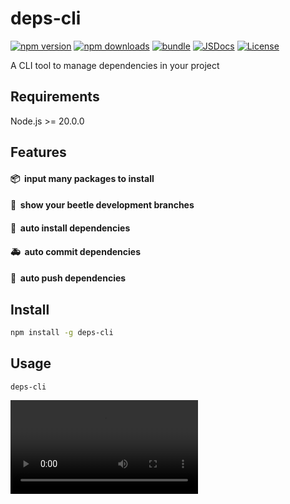 # deps-cli

[![npm version][npm-version-src]][npm-version-href]
[![npm downloads][npm-downloads-src]][npm-downloads-href]
[![bundle][bundle-src]][bundle-href]
[![JSDocs][jsdocs-src]][jsdocs-href]
[![License][license-src]][license-href]

A CLI tool to manage dependencies in your project

## Requirements
Node.js >= 20.0.0

## Features
#### <p>📦&nbsp; input many packages to install</p> ####
#### <p>🚀&nbsp; show your beetle development branches</p> ####
#### <p>🚗&nbsp; auto install dependencies</p> ####
#### <p>🚑&nbsp; auto commit dependencies</p> ####
#### <p>🚒&nbsp; auto push dependencies</p> ####

## Install
```bash
npm install -g deps-cli
```

## Usage
```bash
deps-cli
```
<video src="https://github.com/user-attachments/assets/613439ef-86c1-4370-8d7a-f095c4d98bc1" />

## Configuration
```ini
# ~/deps-cli.ini
[auth]
username=xxx #登录用户名
password=xxx #登录密码
cookies="xxx" #登录cookies

[projects]
root=xxx #本地项目根目录

[hosts] # host配置，敏感信息请自行配置
loginHost=xxx #登录host
beetleHost=xxx #beetle host

[presets]
data={} #预设数据
```

## License

[MIT](./LICENSE) License © 2024-PRESENT [Joruno-w](https://github.com/Joruno-w)

<!-- Badges -->

[npm-version-src]: https://img.shields.io/npm/v/deps-cli?style=flat&colorA=080f12&colorB=1fa669
[npm-version-href]: https://npmjs.com/package/deps-cli
[npm-downloads-src]: https://img.shields.io/npm/dm/deps-cli?style=flat&colorA=080f12&colorB=1fa669
[npm-downloads-href]: https://npmjs.com/package/deps-cli
[bundle-src]: https://img.shields.io/bundlephobia/minzip/deps-cli?style=flat&colorA=080f12&colorB=1fa669&label=minzip
[bundle-href]: https://bundlephobia.com/result?p=deps-cli
[license-src]: https://img.shields.io/github/license/Joruno-w/deps-cli.svg?style=flat&colorA=080f12&colorB=1fa669
[license-href]: https://github.com/Joruno-w/deps-cli/blob/main/LICENSE
[jsdocs-src]: https://img.shields.io/badge/jsdocs-reference-080f12?style=flat&colorA=080f12&colorB=1fa669
[jsdocs-href]: https://www.jsdocs.io/package/deps-cli
